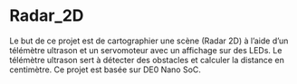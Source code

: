# Radar_2D

Le but de ce projet est de cartographier une scène (Radar 2D) à l’aide d’un télémètre ultrason et un servomoteur avec un affichage sur des LEDs. Le télémètre ultrason sert à détecter des obstacles et calculer la distance en centimètre. Ce projet est basée sur DE0 Nano SoC. 

